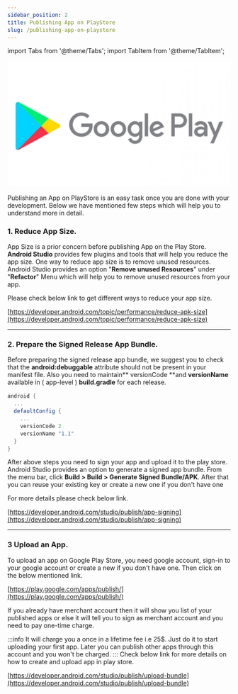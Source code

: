```yaml
---
sidebar_position: 2
title: Publishing App on PlayStore
slug: /publishing-app-on-playstore
---
```


import Tabs from '@theme/Tabs';
import TabItem from '@theme/TabItem';

![](./asset/1623199337.jpg)

Publishing an App on PlayStore is an easy task once you are done with your development.
Below we have mentioned few steps which will help you to understand more in detail.

### 1. Reduce App Size.

App Size is a prior concern before publishing App on the Play Store. **Android Studio** provides few plugins and tools that will help you reduce the app size.
One way to reduce app size is to remove unused resources. Android Studio provides an option "**Remove unused Resources**" under "**Refactor**" Menu which will help you to remove unused resources from your app.

Please check below link to get different ways to reduce your app size.

[https://developer.android.com/topic/performance/reduce-apk-size](https://developer.android.com/topic/performance/reduce-apk-size)

---

### 2. Prepare the Signed Release App Bundle.

Before preparing the signed release app bundle, we suggest you to check that the **android:debuggable** attribute should not be present in your manifest file.
Also you need to maintain** versionCode **and **versionName** available in ( app-level ) **build.gradle** for each release.


<Tabs>
<TabItem value="Groovy" label="Groovy">

  ```groovy
  android {
    ...
    defaultConfig {
      ...
      versionCode 2
      versionName "1.1"
    }
  }    
  ```
</TabItem>

</Tabs>


After above steps you need to sign your app and upload it to the play store.
Android Studio provides an option to generate a signed app bundle. From the menu bar, click **Build &gt; Build &gt; Generate Signed Bundle/APK**.
After that you can reuse your existing key or create a new one if you don't have one

For more details please check below link.

[https://developer.android.com/studio/publish/app-signing](https://developer.android.com/studio/publish/app-signing)

---

### 3 Upload an App.

To upload an app on Google Play Store, you need google account, sign-in to your google account or create a new if you don't have one. Then click on the below mentioned link.

[https://play.google.com/apps/publish/](https://play.google.com/apps/publish/)

If you already have merchant account then it will show you list of your published apps or else it will tell you to sign as merchant account and you need to pay one-time charge.

:::info
It will charge you a once in a lifetime fee i.e 25$. Just do it to start uploading your first app. Later you can publish other apps through this account and you won't be charged.
:::
Check below link for more details on how to create and upload app in play store.

[https://developer.android.com/studio/publish/upload-bundle](https://developer.android.com/studio/publish/upload-bundle)